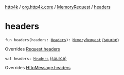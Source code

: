 [http4k](../../index.md) / [org.http4k.core](../index.md) / [MemoryRequest](index.md) / [headers](./headers.md)

# headers

`fun headers(headers: `[`Headers`](../-headers.md)`): `[`MemoryRequest`](index.md) [(source)](https://github.com/http4k/http4k/blob/master/http4k-core/src/main/kotlin/org/http4k/core/http.kt#L175)

Overrides [Request.headers](../-request/headers.md)


`val headers: `[`Headers`](../-headers.md) [(source)](https://github.com/http4k/http4k/blob/master/http4k-core/src/main/kotlin/org/http4k/core/http.kt#L162)

Overrides [HttpMessage.headers](../-http-message/headers.md)

